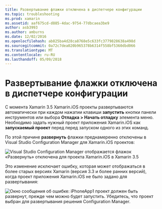 ```yaml
---
title: Развертывание флажки отключена в диспетчере конфигурации
ms.topic: troubleshooting
ms.prod: xamarin
ms.assetid: aaf675cd-d885-4dac-9754-77dbcaea3be9
author: asb3993
ms.author: amburns
ms.date: 12/02/2016
ms.openlocfilehash: ab825ba4d28ca8768e5c633fc3779828638a498d
ms.sourcegitcommit: 0a72c7dea020b965378b6314f558bf5360dbd066
ms.translationtype: MT
ms.contentlocale: ru-RU
ms.lasthandoff: 05/09/2018
---
```

# <a name="deploy-checkboxes-disabled-in-configuration-manager"></a>Развертывание флажки отключена в диспетчере конфигурации

С момента Xamarin 3.5 Xamarin.iOS проекты развертываются автоматически при каждом нажатии клавиши **запустить** кнопки панели инструментов или выбора **Отладка > Начать отладку** элемента меню. Необходимо задать нужный проект приложения Xamarin.iOS как **запускаемый проект** перед перед запуском одного из этих команд.

По этой причине **развернуть** флажки преднамеренно отключены в Visual Studio Configuration Manager для Xamarin.iOS проектов:

![](deploy-checkboxes-images/configuration.png "Visual Studio Configuration Manager отображается флажок «Развернуть» отключена для проекта Xamarin.iOS в Xamarin 3.5")

Это изменение исключает ошибку, которая может отображаться в более старых версиях Xamarin (версия 3.3 и более ранних версий), когда проект приложения Xamarin.iOS не было задано для развертывания:

![](deploy-checkboxes-images/error.png "Окно сообщения об ошибке: iPhoneApp1 проект должен быть развернут, прежде чем можно будет запустить. Убедитесь, что проект выбран для развертывания решения Configuration Manager.")
